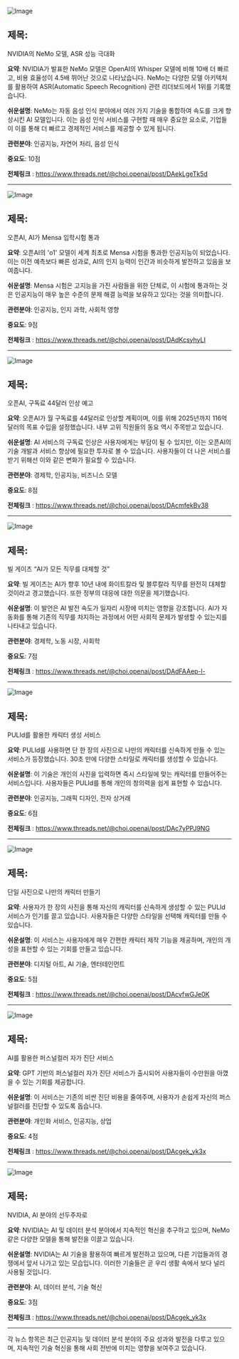 ![Image](https://scontent-iad3-1.cdninstagram.com/v/t51.71878-15/461567808_386640204498708_7304384677960370113_n.jpg?_nc_cat=104&ccb=1-7&_nc_sid=18de74&_nc_ohc=kqbmE7zbjrUQ7kNvgGjZlwM&_nc_ht=scontent-iad3-1.cdninstagram.com&edm=ACx9VUEEAAAA&_nc_gid=AAwq1NKQzYTZDy4jMGxpxa6&oh=00_AYCIyPHwR3Zkrxlr2GSGUCoyHeixsJicuZmsMZnXrDuTGA&oe=66FE5F41)

## 제목:
NVIDIA의 NeMo 모델, ASR 성능 극대화

**요약**:
NVIDIA가 발표한 NeMo 모델은 OpenAI의 Whisper 모델에 비해 10배 더 빠르고, 비용 효율성이 4.5배 뛰어난 것으로 나타났습니다. NeMo는 다양한 모델 아키텍처를 활용하여 ASR(Automatic Speech Recognition) 관련 리더보드에서 1위를 기록했습니다.

**쉬운설명**:
NeMo는 자동 음성 인식 분야에서 여러 가지 기술을 통합하여 속도를 크게 향상시킨 AI 모델입니다. 이는 음성 인식 서비스를 구현할 때 매우 중요한 요소로, 기업들이 이를 통해 더 빠르고 경제적인 서비스를 제공할 수 있게 됩니다.

**관련분야**:
인공지능, 자연어 처리, 음성 인식

**중요도**: 10점

**전체링크** : https://www.threads.net/@choi.openai/post/DAekLgeTk5d

---

![Image](https://scontent-iad3-1.cdninstagram.com/v/t51.71878-15/461199904_1060928905707615_5669693522597211810_n.jpg?_nc_cat=104&ccb=1-7&_nc_sid=18de74&_nc_ohc=AvgRfFF8xlcQ7kNvgGJLc-d&_nc_ht=scontent-iad3-1.cdninstagram.com&edm=ACx9VUEEAAAA&_nc_gid=AAwq1NKQzYTZDy4jMGxpxa6&oh=00_AYDtbVl_Ob8tEQZTzl1Zyuvxc9m0a8QjRmVO5Sq8l746hg&oe=66FE5647)

## 제목:
오픈AI, AI가 Mensa 입학시험 통과

**요약**:
오픈AI의 'o1' 모델이 세계 최초로 Mensa 시험을 통과한 인공지능이 되었습니다. 이는 이전 예측보다 빠른 성과로, AI의 인지 능력이 인간과 비슷하게 발전하고 있음을 보여줍니다.

**쉬운설명**:
Mensa 시험은 고지능을 가진 사람들을 위한 단체로, 이 시험에 통과하는 것은 인공지능이 매우 높은 수준의 문제 해결 능력을 보유하고 있다는 것을 의미합니다.

**관련분야**:
인공지능, 인지 과학, 사회적 영향

**중요도**: 9점

**전체링크** : https://www.threads.net/@choi.openai/post/DAdKcsyhyLI

---

![Image](https://scontent-iad3-2.cdninstagram.com/v/t51.29350-15/461601425_994779065733426_7122368477084451920_n.jpg?_nc_cat=109&ccb=1-7&_nc_sid=18de74&_nc_ohc=WagE5lSRU7EQ7kNvgHU7c48&_nc_ht=scontent-iad3-2.cdninstagram.com&edm=ACx9VUEEAAAA&_nc_gid=AAwq1NKQzYTZDy4jMGxpxa6&oh=00_AYB3NnTxY7t2mMHPihkBSJk6wRdr4EA7MAsX4JeY2c0oXA&oe=66FE5A26)

## 제목:
오픈AI, 구독료 44달러 인상 예고

**요약**:
오픈AI가 월 구독료를 44달러로 인상할 계획이며, 이를 위해 2025년까지 116억 달러의 목표 수입을 설정했습니다. 내부 고위 직원들의 동요 역시 주목받고 있습니다.

**쉬운설명**:
AI 서비스의 구독료 인상은 사용자에게는 부담이 될 수 있지만, 이는 오픈AI의 기술 개발과 서비스 향상에 필요한 투자로 볼 수 있습니다. 사용자들이 더 나은 서비스를 받기 위해선 이와 같은 변화가 필요할 수 있습니다.

**관련분야**:
경제학, 인공지능, 비즈니스 모델

**중요도**: 8점

**전체링크** : https://www.threads.net/@choi.openai/post/DAcmfekBv38

---

![Image](https://scontent-iad3-1.cdninstagram.com/v/t51.71878-15/461504097_1203465847557706_2213823562371000072_n.jpg?_nc_cat=110&ccb=1-7&_nc_sid=18de74&_nc_ohc=irxWEpvzJwwQ7kNvgFnvdIk&_nc_ht=scontent-iad3-1.cdninstagram.com&edm=ACx9VUEEAAAA&_nc_gid=AAwq1NKQzYTZDy4jMGxpxa6&oh=00_AYD20AM6B1GuFMCFXyCJpzBesK4g82R9HivVUgMoJQU7Lg&oe=66FE4B85)

## 제목:
빌 게이츠 “AI가 모든 직무를 대체할 것”

**요약**:
빌 게이츠는 AI가 향후 10년 내에 화이트칼라 및 블루칼라 직무를 완전히 대체할 것이라고 경고했습니다. 또한 정부의 대응에 대한 의문을 제기했습니다.

**쉬운설명**:
이 발언은 AI 발전 속도가 일자리 시장에 미치는 영향을 강조합니다. AI가 자동화를 통해 기존의 직무를 차지하는 과정에서 어떤 사회적 문제가 발생할 수 있는지를 나타내고 있습니다.

**관련분야**:
경제학, 노동 시장, 사회학

**중요도**: 7점

**전체링크** : https://www.threads.net/@choi.openai/post/DAdFAAep-l-

---

![Image](https://scontent-iad3-1.cdninstagram.com/v/t51.71878-15/461625620_1245875319745774_1734173409245708816_n.jpg?_nc_cat=108&ccb=1-7&_nc_sid=18de74&_nc_ohc=PjrzHqQQQVIQ7kNvgHBf_UN&_nc_ht=scontent-iad3-1.cdninstagram.com&edm=ACx9VUEEAAAA&_nc_gid=AAwq1NKQzYTZDy4jMGxpxa6&oh=00_AYBGvXmh7Xlj6D3nCdt9yPssRkLshvuxPmN3qxfabWtl8w&oe=66FE3C88)

## 제목:
PULId를 활용한 캐릭터 생성 서비스

**요약**:
PULId를 사용하면 단 한 장의 사진으로 나만의 캐릭터를 신속하게 만들 수 있는 서비스가 등장했습니다. 30초 만에 다양한 스타일로 캐릭터를 생성할 수 있습니다.

**쉬운설명**:
이 기술은 개인의 사진을 입력하면 즉시 스타일에 맞는 캐릭터를 만들어주는 서비스입니다. 사용자들은 PULId를 통해 개인의 창의력을 쉽게 표현할 수 있습니다.

**관련분야**:
인공지능, 그래픽 디자인, 전자 상거래

**중요도**: 6점

**전체링크** : https://www.threads.net/@choi.openai/post/DAc7yPPJ9NG

---

![Image](https://scontent-iad3-1.cdninstagram.com/v/t51.71878-15/461443235_1695823977875722_6416697072040744831_n.jpg?_nc_cat=100&ccb=1-7&_nc_sid=18de74&_nc_ohc=KzyOrUW9lQUQ7kNvgE6QVOe&_nc_ht=scontent-iad3-2.cdninstagram.com&edm=ACx9VUEEAAAA&_nc_gid=AAwq1NKQzYTZDy4jMGxpxa6&oh=00_AYBBGZrvOegVxbJMRfJUJ3fDD76vZcYzZOOmpw-IcvX95w&oe=66FE5C18)

## 제목:
단일 사진으로 나만의 캐릭터 만들기

**요약**:
사용자가 한 장의 사진을 통해 자신의 캐릭터를 신속하게 생성할 수 있는 PULId 서비스가 인기를 끌고 있습니다. 사용자들은 다양한 스타일을 선택해 캐릭터를 만들 수 있습니다.

**쉬운설명**:
이 서비스는 사용자에게 매우 간편한 캐릭터 제작 기능을 제공하며, 개인의 개성을 표현할 수 있는 기회를 만들고 있습니다.

**관련분야**:
디지털 아트, AI 기술, 엔터테인먼트

**중요도**: 5점

**전체링크** : https://www.threads.net/@choi.openai/post/DAcvfwGJe0K

---

![Image](https://scontent-iad3-1.cdninstagram.com/v/t51.71878-15/461504097_1203465847557706_2213823562371000072_n.jpg?_nc_cat=110&ccb=1-7&_nc_sid=18de74&_nc_ohc=irxWEpvzJwwQ7kNvgFnvdIk&_nc_ht=scontent-iad3-1.cdninstagram.com&edm=ACx9VUEEAAAA&_nc_gid=AAwq1NKQzYTZDy4jMGxpxa6&oh=00_AYD20AM6B1GuFMCFXyCJpzBesK4g82R9HivVUgMoJQU7Lg&oe=66FE4B85)

## 제목:
AI를 활용한 퍼스널컬러 자가 진단 서비스

**요약**:
GPT 기반의 퍼스널컬러 자가 진단 서비스가 출시되어 사용자들이 수만원을 아꼈을 수 있는 기회를 제공합니다.

**쉬운설명**:
이 서비스는 기존의 비싼 진단 비용을 줄여주며, 사용자가 손쉽게 자신의 퍼스널컬러를 진단할 수 있도록 돕습니다.

**관련분야**:
개인화 서비스, 인공지능, 상업

**중요도**: 4점

**전체링크** : https://www.threads.net/@choi.openai/post/DAcgek_yk3x

---

![Image](https://scontent-iad3-1.cdninstagram.com/v/t51.71878-15/461625620_1245875319745774_1734173409245708816_n.jpg?_nc_cat=108&ccb=1-7&_nc_sid=18de74&_nc_ohc=PjrzHqQQQVIQ7kNvgHBf_UN&_nc_ht=scontent-iad3-1.cdninstagram.com&edm=ACx9VUEEAAAA&_nc_gid=AAwq1NKQzYTZDy4jMGxpxa6&oh=00_AYBGvXmh7Xlj6D3nCdt9yPssRkLshvuxPmN3qxfabWtl8w&oe=66FE3C88)

## 제목:
NVIDIA, AI 분야의 선두주자로

**요약**:
NVIDIA는 AI 및 데이터 분석 분야에서 지속적인 혁신을 추구하고 있으며, NeMo 같은 다양한 모델을 통해 발전을 이끌고 있습니다.

**쉬운설명**:
NVIDIA는 AI 기술을 활용하여 빠르게 발전하고 있으며, 다른 기업들과의 경쟁에서 앞서 나가고 있는 모습입니다. 이러한 기술들은 곧 우리 생활 속에서 보다 널리 사용될 것입니다.

**관련분야**:
AI, 데이터 분석, 기술 혁신

**중요도**: 3점

**전체링크** : https://www.threads.net/@choi.openai/post/DAcgek_yk3x

--- 

각 뉴스 항목은 최근 인공지능 및 데이터 분석 분야의 주요 성과와 발전을 다루고 있으며, 지속적인 기술 혁신을 통해 사회 전반에 미치는 영향을 보여주고 있습니다.